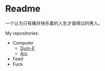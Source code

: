 # Readme
一个认为只有痛并快乐着的人生才值得过的男人。

My repositories:
- Computer
  - [Dum-E](https://github.com/Hcpty/dum-e)
  - [Arc](https://github.com/Hcpty/arc)
- Feed
- Fuck
